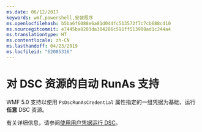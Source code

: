 ```yaml
---
ms.date: 06/12/2017
keywords: wmf,powershell,安装程序
ms.openlocfilehash: b5ba6f6088e6a81d044fc513572f7c7cb688cd10
ms.sourcegitcommit: e7445ba8203da304286c591ff513900ad1c244a4
ms.translationtype: HT
ms.contentlocale: zh-CN
ms.lasthandoff: 04/23/2019
ms.locfileid: "62085316"
---
```

# <a name="automatic-runas-support-for-dsc-resources"></a>对 DSC 资源的自动 RunAs 支持

WMF 5.0 支持以使用 `PsDscRunAsCredential` 属性指定的一组凭据为基础，运行**任意** DSC 资源。

有关详细信息，请参阅[使用用户凭据运行 DSC](https://msdn.microsoft.com/powershell/dsc/runasuser)。
